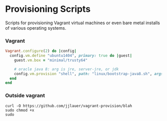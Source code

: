 Provisioning Scripts
====================

Scripts for provisioning Vagrant virtual machines or even bare
metal installs of various operating systems.

### Vagrant

```ruby
Vagrant.configure(2) do |config|
  config.vm.define "ubuntu1404", primary: true do |guest|
    guest.vm.box = "minimal/trusty64"

    # oracle java 8: arg is jre, server-jre, or jdk
    config.vm.provision "shell", path: "linux/bootstrap-java8.sh", args: "server-jre"
  end
end
```

### Outside vagrant

```
curl -O https://github.com/jjlauer/vagrant-provision/blah
sudo chmod +x 
sudo 
```
